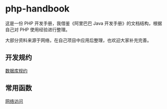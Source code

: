 # php-handbook
这是一份 PHP 开发手册，我借鉴《阿里巴巴 Java 开发手册》的文档结构，根据自己对 PHP 使用经验进行整理。

大部分资料来源于网络，在自己项目中应用后整理，也欢迎大家补充完善。
## 开发规约
[数据库规约](database.md "数据库规约")

## 常用函数
[网络访问](network.md "网络访问")